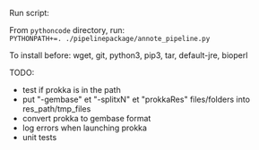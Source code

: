 Run script:

From `pythoncode` directory, run:  
`PYTHONPATH+=. ./pipelinepackage/annote_pipeline.py`


To install before:
wget, git, python3, pip3, tar, default-jre, bioperl

TODO:

- test if prokka is in the path
- put "-gembase" et "-splitxN" et "prokkaRes" files/folders into res_path/tmp_files
- convert prokka to gembase format
- log errors when launching prokka
- unit tests